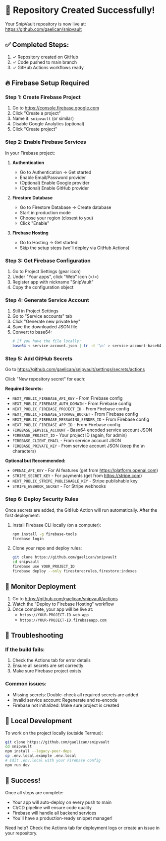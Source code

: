 # 🎉 Repository Created Successfully!

Your SnipVault repository is now live at: https://github.com/gaelican/snipvault

## ✅ Completed Steps:
1. ✓ Repository created on GitHub
2. ✓ Code pushed to main branch
3. ✓ GitHub Actions workflows ready

## 🔥 Firebase Setup Required

### Step 1: Create Firebase Project

1. Go to https://console.firebase.google.com
2. Click "Create a project"
3. Name it: `snipvault` (or similar)
4. Disable Google Analytics (optional)
5. Click "Create project"

### Step 2: Enable Firebase Services

In your Firebase project:

1. **Authentication**
   - Go to Authentication → Get started
   - Enable Email/Password provider
   - (Optional) Enable Google provider
   - (Optional) Enable GitHub provider

2. **Firestore Database**
   - Go to Firestore Database → Create database
   - Start in production mode
   - Choose your region (closest to you)
   - Click "Enable"

3. **Firebase Hosting**
   - Go to Hosting → Get started
   - Skip the setup steps (we'll deploy via GitHub Actions)

### Step 3: Get Firebase Configuration

1. Go to Project Settings (gear icon)
2. Under "Your apps", click "Web" icon (</>)
3. Register app with nickname "SnipVault"
4. Copy the configuration object

### Step 4: Generate Service Account

1. Still in Project Settings
2. Go to "Service accounts" tab
3. Click "Generate new private key"
4. Save the downloaded JSON file
5. Convert to base64:
   ```bash
   # If you have the file locally:
   base64 < service-account.json | tr -d '\n' > service-account-base64.txt
   ```

### Step 5: Add GitHub Secrets

Go to https://github.com/gaelican/snipvault/settings/secrets/actions

Click "New repository secret" for each:

**Required Secrets:**
- `NEXT_PUBLIC_FIREBASE_API_KEY` - From Firebase config
- `NEXT_PUBLIC_FIREBASE_AUTH_DOMAIN` - From Firebase config
- `NEXT_PUBLIC_FIREBASE_PROJECT_ID` - From Firebase config
- `NEXT_PUBLIC_FIREBASE_STORAGE_BUCKET` - From Firebase config
- `NEXT_PUBLIC_FIREBASE_MESSAGING_SENDER_ID` - From Firebase config
- `NEXT_PUBLIC_FIREBASE_APP_ID` - From Firebase config
- `FIREBASE_SERVICE_ACCOUNT` - Base64 encoded service account JSON
- `FIREBASE_PROJECT_ID` - Your project ID (again, for admin)
- `FIREBASE_CLIENT_EMAIL` - From service account JSON
- `FIREBASE_PRIVATE_KEY` - From service account JSON (keep the \n characters)

**Optional but Recommended:**
- `OPENAI_API_KEY` - For AI features (get from https://platform.openai.com)
- `STRIPE_SECRET_KEY` - For payments (get from https://stripe.com)
- `NEXT_PUBLIC_STRIPE_PUBLISHABLE_KEY` - Stripe publishable key
- `STRIPE_WEBHOOK_SECRET` - For Stripe webhooks

### Step 6: Deploy Security Rules

Once secrets are added, the GitHub Action will run automatically. After the first deployment:

1. Install Firebase CLI locally (on a computer):
   ```bash
   npm install -g firebase-tools
   firebase login
   ```

2. Clone your repo and deploy rules:
   ```bash
   git clone https://github.com/gaelican/snipvault
   cd snipvault
   firebase use YOUR_PROJECT_ID
   firebase deploy --only firestore:rules,firestore:indexes
   ```

## 🚀 Monitor Deployment

1. Go to https://github.com/gaelican/snipvault/actions
2. Watch the "Deploy to Firebase Hosting" workflow
3. Once complete, your app will be live at:
   - `https://YOUR-PROJECT-ID.web.app`
   - `https://YOUR-PROJECT-ID.firebaseapp.com`

## 🐛 Troubleshooting

### If the build fails:
1. Check the Actions tab for error details
2. Ensure all secrets are set correctly
3. Make sure Firebase project exists

### Common issues:
- Missing secrets: Double-check all required secrets are added
- Invalid service account: Regenerate and re-encode
- Firebase not initialized: Make sure project is created

## 📱 Local Development

To work on the project locally (outside Termux):

```bash
git clone https://github.com/gaelican/snipvault
cd snipvault
npm install --legacy-peer-deps
cp .env.local.example .env.local
# Edit .env.local with your Firebase config
npm run dev
```

## 🎊 Success!

Once all steps are complete:
- Your app will auto-deploy on every push to main
- CI/CD pipeline will ensure code quality
- Firebase will handle all backend services
- You'll have a production-ready snippet manager!

Need help? Check the Actions tab for deployment logs or create an issue in your repository.